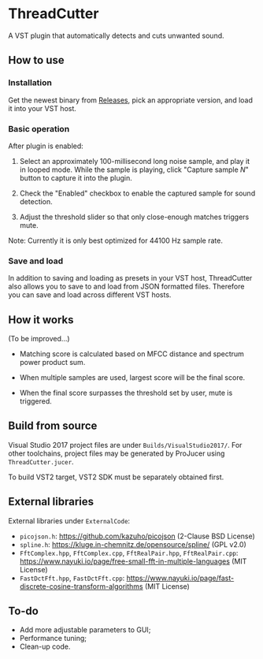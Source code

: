 # ThreadCutter

A VST plugin that automatically detects and cuts unwanted sound.

## How to use

### Installation

Get the newest binary from [Releases](https://github.com/k9yyy/ThreadCutter/releases), pick an appropriate version, and load it into your VST host.

### Basic operation

After plugin is enabled:

1. Select an  approximately 100-millisecond long noise sample, and play it in looped mode. While the sample is playing, click "Capture sample *N*" button to capture it into the plugin.

2. Check the "Enabled" checkbox to enable the captured sample for sound detection.

3. Adjust the threshold slider so that only close-enough matches triggers mute.

Note: Currently it is only best optimized for 44100 Hz sample rate.

### Save and load

In addition to saving and loading as presets in your VST host, ThreadCutter also allows you to save to and load from JSON formatted files. Therefore you can save and load across different VST hosts.

## How it works

(To be improved...)

* Matching score is calculated based on MFCC distance and spectrum power product sum.

* When multiple samples are used, largest score will be the final score.

* When the final score surpasses the threshold set by user, mute is triggered. 

## Build from source

Visual Studio 2017 project files are under `Builds/VisualStudio2017/`. For other toolchains, project files may be generated by ProJucer using `ThreadCutter.jucer`.

To build VST2 target, VST2 SDK must be separately obtained first.

## External libraries

External libraries under `ExternalCode`:

- `picojson.h`: <https://github.com/kazuho/picojson> (2-Clause BSD License)
- `spline.h`: <https://kluge.in-chemnitz.de/opensource/spline/> (GPL v2.0)
- `FftComplex.hpp`, `FftComplex.cpp`, `FftRealPair.hpp`,  `FftRealPair.cpp`: <https://www.nayuki.io/page/free-small-fft-in-multiple-languages> (MIT License)
- `FastDctFft.hpp`, `FastDctFft.cpp`: <https://www.nayuki.io/page/fast-discrete-cosine-transform-algorithms> (MIT License)

## To-do

* Add more adjustable parameters to GUI;
* Performance tuning;
* Clean-up code.
